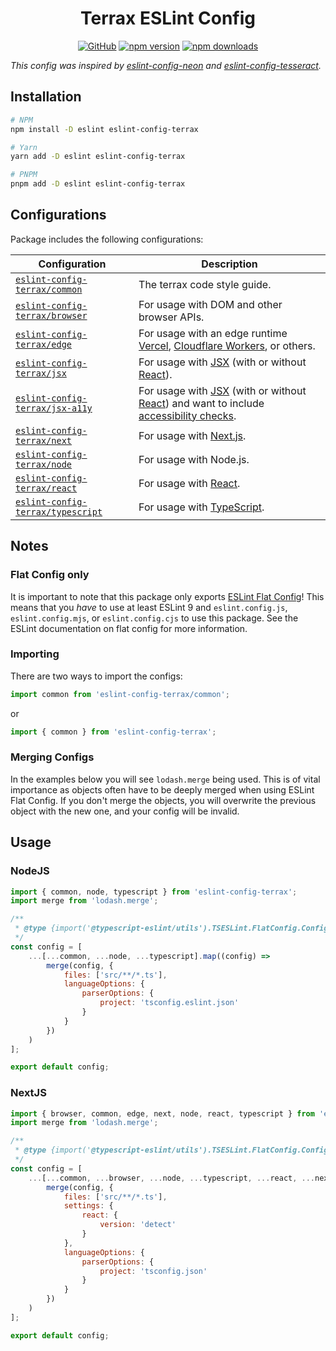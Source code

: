 <div align="center">

# Terrax ESLint Config

[![GitHub](https://img.shields.io/github/license/sapphiredev/utilities?style=flat-square&color=blue&logo=github)](https://github.com/sapphiredev/utilities/blob/main/LICENSE.md)
[![npm version](https://img.shields.io/npm/v/eslint-config-terrax.svg?maxAge=3600&logo=npm&style=flat-square)](https://www.npmjs.com/package/eslint-config-terrax)
[![npm downloads](https://img.shields.io/npm/dt/eslint-config-terrax.svg?maxAge=3600&logo=npm&style=flat-square&color=crimson)](https://www.npmjs.com/package/eslint-config-terrax)

</div>

_This config was inspired by [eslint-config-neon](https://github.com/iCrawl/eslint-config-neon) and [eslint-config-tesseract](https://github.com/MenuDocs/eslint-config-tesseract)._

## Installation

```sh
# NPM
npm install -D eslint eslint-config-terrax

# Yarn
yarn add -D eslint eslint-config-terrax

# PNPM
pnpm add -D eslint eslint-config-terrax
```

## Configurations

Package includes the following configurations:

| Configuration                                            | Description                                                                                                                                                                                               |
| -------------------------------------------------------- | --------------------------------------------------------------------------------------------------------------------------------------------------------------------------------------------------------- |
| [`eslint-config-terrax/common`](./src/common.ts)         | The terrax code style guide.                                                                                                                                                                              |
| [`eslint-config-terrax/browser`](./src/browser.ts)       | For usage with DOM and other browser APIs.                                                                                                                                                                |
| [`eslint-config-terrax/edge`](./src/edge.ts)             | For usage with an edge runtime [Vercel](https://vercel.com/blog/introducing-the-edge-runtime), [Cloudflare Workers](https://workers.cloudflare.com/), or others.                                          |
| [`eslint-config-terrax/jsx`](./src/jsx.ts)               | For usage with [JSX](https://reactjs.org/docs/introducing-jsx.html) (with or without [React](https://reactjs.org/)).                                                                                      |
| [`eslint-config-terrax/jsx-a11y`](./src/jsx-a11y.ts)     | For usage with [JSX](https://facebook.github.io/react/) (with or without [React](https://reactjs.org/)) and want to include [accessibility checks](https://github.com/jsx-eslint/eslint-plugin-jsx-a11y). |
| [`eslint-config-terrax/next`](./src/next.ts)             | For usage with [Next.js](https://nextjs.org/).                                                                                                                                                            |
| [`eslint-config-terrax/node`](./src/node.ts)             | For usage with Node.js.                                                                                                                                                                                   |
| [`eslint-config-terrax/react`](./src/react.ts)           | For usage with [React](https://reactjs.org/).                                                                                                                                                             |
| [`eslint-config-terrax/typescript`](./src/typescript.ts) | For usage with [TypeScript](http://typescriptlang.org/).                                                                                                                                                  |

## Notes

### Flat Config only

It is important to note that this package only exports [ESLint Flat Config][]! This means that you _have_ to use at least ESLint 9 and `eslint.config.js`, `eslint.config.mjs`, or `eslint.config.cjs` to use this package. See the ESLint documentation on flat config for more information.

### Importing

There are two ways to import the configs:

```ts
import common from 'eslint-config-terrax/common';
```

or

```ts
import { common } from 'eslint-config-terrax';
```

### Merging Configs

In the examples below you will see `lodash.merge` being used. This is of vital importance as objects often have to be deeply merged when using ESLint Flat Config. If you don't merge the objects, you will overwrite the previous object with the new one, and your config will be invalid.

## Usage

### NodeJS

```js
import { common, node, typescript } from 'eslint-config-terrax';
import merge from 'lodash.merge';

/**
 * @type {import('@typescript-eslint/utils').TSESLint.FlatConfig.ConfigArray}
 */
const config = [
    ...[...common, ...node, ...typescript].map((config) =>
        merge(config, {
            files: ['src/**/*.ts'],
            languageOptions: {
                parserOptions: {
                    project: 'tsconfig.eslint.json'
                }
            }
        })
    )
];

export default config;
```

### NextJS

```js
import { browser, common, edge, next, node, react, typescript } from 'eslint-config-terrax';
import merge from 'lodash.merge';

/**
 * @type {import('@typescript-eslint/utils').TSESLint.FlatConfig.ConfigArray}
 */
const config = [
    ...[...common, ...browser, ...node, ...typescript, ...react, ...next, ...edge].map((config) =>
        merge(config, {
            files: ['src/**/*.ts'],
            settings: {
                react: {
                    version: 'detect'
                }
            },
            languageOptions: {
                parserOptions: {
                    project: 'tsconfig.json'
                }
            }
        })
    )
];

export default config;
```

[ESLint Flat Config]: https://eslint.org/blog/2022/08/new-config-system-part-2/
